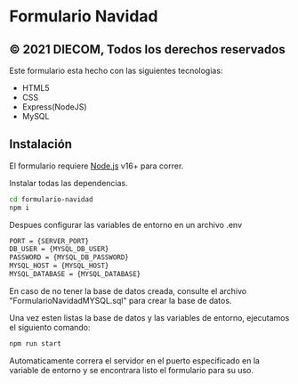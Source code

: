 # Formulario Navidad
## © 2021 DIECOM, Todos los derechos reservados

Este formulario esta hecho con las siguientes tecnologias:

- HTML5
- CSS
- Express(NodeJS)
- MySQL

## Instalación

El formulario requiere [Node.js](https://nodejs.org/) v16+ para correr.

Instalar todas las dependencias.

```sh
cd formulario-navidad
npm i
```

Despues configurar las variables de entorno en un archivo .env

```sh
PORT = {SERVER_PORT}
DB_USER = {MYSQL_DB_USER}
PASSWORD = {MYSQL_DB_PASSWORD}
MYSQL_HOST = {MYSQL_HOST}
MYSQL_DATABASE = {MYSQL_DATABASE}
```

En caso de no tener la base de datos creada, consulte el archivo "FormularioNavidadMYSQL.sql" para crear la base de datos.

Una vez esten listas la base de datos y las variables de entorno, ejecutamos el siguiento comando:

```sh
npm run start
```

Automaticamente correra el servidor en el puerto especificado en la variable de entorno y se encontrara listo el formulario para su uso.
